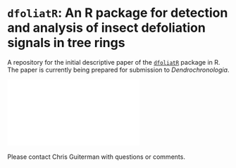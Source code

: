 
<!-- README.md is generated from README.Rmd. Please edit that file -->

# `dfoliatR`: An R package for detection and analysis of insect defoliation signals in tree rings

<!-- badges: start -->

<!-- badges: end -->

A repository for the initial descriptive paper of the
[`dfoliatR`](https://chguiterman.github.io/dfoliatR/) package in R. The
paper is currently being prepared for submission to *Dendrochronologia*.

![](dfoliatR_ms.pdf)<!-- -->

Please contact Chris Guiterman with questions or comments.
